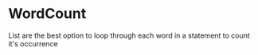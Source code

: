 # WordCount

List are the best option to loop through each word in a statement to count it's occurrence 
